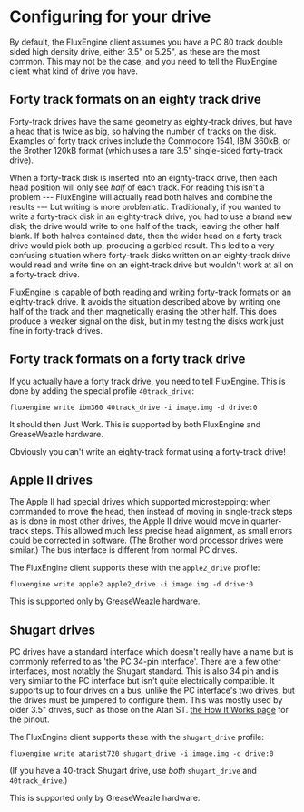 Configuring for your drive
==========================

By default, the FluxEngine client assumes you have a PC 80 track double sided
high density drive, either 3.5" or 5.25", as these are the most common. This
may not be the case, and you need to tell the FluxEngine client what kind of
drive you have.

Forty track formats on an eighty track drive
--------------------------------------------

Forty-track drives have the same geometry as eighty-track drives, but have a
head that is twice as big, so halving the number of tracks on the disk.
Examples of forty track drives include the Commodore 1541, IBM 360kB, or the
Brother 120kB format (which uses a rare 3.5" single-sided forty-track drive).

When a forty-track disk is inserted into an eighty-track drive, then each head
position will only see _half_ of each track. For reading this isn't a problem
--- FluxEngine will actually read both halves and combine the results --- but
writing is more problematic. Traditionally, if you wanted to write a
forty-track disk in an eighty-track drive, you had to use a brand new disk; the
drive would write to one half of the track, leaving the other half blank. If
both halves contained data, then the wider head on a forty track drive would
pick both up, producing a garbled result. This led to a very confusing
situation where forty-track disks written on an eighty-track drive would read
and write fine on an eight-track drive but wouldn't work at all on a
forty-track drive.

FluxEngine is capable of both reading and writing forty-track formats on an
eighty-track drive. It avoids the situation described above by writing one half
of the track and then magnetically erasing the other half. This does produce a
weaker signal on the disk, but in my testing the disks work just fine in
forty-track drives.

Forty track formats on a forty track drive
------------------------------------------

If you actually have a forty track drive, you need to tell FluxEngine. This is
done by adding the special profile `40track_drive`:

```
fluxengine write ibm360 40track_drive -i image.img -d drive:0
```

It should then Just Work. This is supported by both FluxEngine and GreaseWeazle
hardware.

Obviously you can't write an eighty-track format using a forty-track drive!

Apple II drives
---------------

The Apple II had special drives which supported microstepping: when commanded
to move the head, then instead of moving in single-track steps as is done in
most other drives, the Apple II drive would move in quarter-track steps. This
allowed much less precise head alignment, as small errors could be corrected in
software. (The Brother word processor drives were similar.) The bus interface
is different from normal PC drives.

The FluxEngine client supports these with the `apple2_drive` profile:

```
fluxengine write apple2 apple2_drive -i image.img -d drive:0
```

This is supported only by GreaseWeazle hardware.

Shugart drives
--------------

PC drives have a standard interface which doesn't really have a name but is
commonly referred to as 'the PC 34-pin interface'. There are a few other
interfaces, most notably the Shugart standard. This is also 34 pin and is very
similar to the PC interface but isn't quite electrically compatible. It
supports up to four drives on a bus, unlike the PC interface's two drives, but
the drives must be jumpered to configure them. This was mostly used by older
3.5" drives, such as those on the Atari ST. [the How It Works
page](technical.md) for the pinout.

The FluxEngine client supports these with the `shugart_drive` profile:

```
fluxengine write atarist720 shugart_drive -i image.img -d drive:0
```

(If you have a 40-track Shugart drive, use _both_ `shugart_drive` and
`40track_drive`.)

This is supported only by GreaseWeazle hardware.

